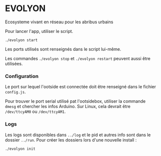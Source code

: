 # EVOLYON

Ecosysteme vivant en réseau pour les abribus urbains

Pour lancer l'app, utiliser le script.

    ./evolyon start
    
Les ports utilisés sont renseignés dans le script lui-même.

Les commandes ```./evolyon stop``` et ```./evolyon restart``` peuvent aussi être utilisées.

### Configuration

Le port sur lequel l'ootside est connectée doit être renseigné dans le fichier ```config.js```.

Pour trouver le port serial utilisé pat l'ootsidebox, utiliser la commande ```dmesg``` et chercher les infos Arduino. Sur Linux, cela devrait être ```/dev/ttcyAM0``` ou  ```/dev/ttcyAM1```.

### Logs

Les logs sont disponibles dans ```../log``` et le pid et autres info sont dans le dossier ```../run```. Pour créer les dossiers lors d'une nouvelle install : 

    ./evolyon init






